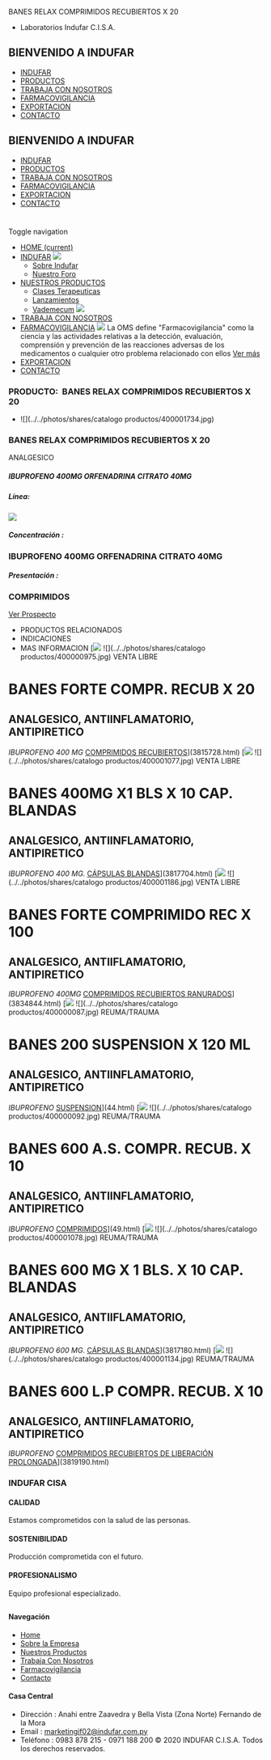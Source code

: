 BANES RELAX COMPRIMIDOS RECUBIERTOS X 20
- Laboratorios Indufar C.I.S.A.
## BIENVENIDO A INDUFAR
* [INDUFAR](3834880.html#)
* [PRODUCTOS](3834880.html#)
* [TRABAJA CON NOSOTROS](3834880.html#)
* [FARMACOVIGILANCIA](3834880.html#)
* [EXPORTACION](3834880.html#)
* [CONTACTO](3834880.html#)
## BIENVENIDO A INDUFAR
* [INDUFAR](../../index.html)
* [PRODUCTOS](../../productos.html)
* [TRABAJA CON NOSOTROS](../../trabaja_con_nosotros.html)
* [FARMACOVIGILANCIA](../../farmacovigilancia.html)
* [EXPORTACION](../../exportacion.html)
* [CONTACTO](../../contacto.html)
# 
Toggle navigation
* [HOME (current)](../../index.html)
* [INDUFAR](3834880.html#) 
  [![ ](../../photos/shares/Sistema/Menu/indufar_menul.jpg)](../../institucional.html)
  - [Sobre Indufar](../../institucional.html)
  - [Nuestro Foro](../../blog.html)
* [NUESTROS PRODUCTOS](3834880.html#) 
  - [Clases Terapeuticas](../clases_terapeuticas.html)
  - [Lanzamientos](../lanzamientos.html)
  - [Vademecum](../../productos.html)
  [![ ](../../photos/shares/Sistema/Menu/productos.png)](../../productos.html)
* [TRABAJA CON NOSOTROS](../../trabaja_con_nosotros.html)
* [FARMACOVIGILANCIA](3834880.html#) 
  [![ ](../../photos/shares/Sistema/Menu/TUBOS.png)](../../farmacovigilancia.html)
  La OMS define "Farmacovigilancia" como la ciencia y las actividades relativas a la detección, evaluación, comprensión y prevención de las reacciones adversas de los medicamentos o cualquier otro problema relacionado con ellos
  [Ver más](../../farmacovigilancia.html)
* [EXPORTACION](../../exportacion.html)
* [CONTACTO](../../contacto.html)
### PRODUCTO:  BANES RELAX COMPRIMIDOS RECUBIERTOS X 20
* ![](../../photos/shares/catalogo productos/400001734.jpg)
### **BANES RELAX COMPRIMIDOS RECUBIERTOS X 20**
ANALGESICO
##### **IBUPROFENO 400MG ORFENADRINA CITRATO 40MG**
##### **Línea:**
[![](../../photos/shares/Laboratorios/lab_medical.png)](../linea/2.html)
##### **Concentración :**
### IBUPROFENO 400MG ORFENADRINA CITRATO 40MG
##### **Presentación :**
### COMPRIMIDOS
[Ver Prospecto](../../files/shares/prospectos/400001734.pdf)
* PRODUCTOS RELACIONADOS
* INDICACIONES
* MAS INFORMACION
[![](../../photos/shares/Laboratorios/lab_medical.png)
![](../../photos/shares/catalogo productos/400000975.jpg)
VENTA LIBRE
# BANES FORTE COMPR. RECUB X 20
## ANALGESICO, ANTIINFLAMATORIO, ANTIPIRETICO
*IBUPROFENO 400 MG*
[COMPRIMIDOS RECUBIERTOS](3834880.html#)](3815728.html)
[![](../../photos/shares/Laboratorios/lab_medical.png)
![](../../photos/shares/catalogo productos/400001077.jpg)
VENTA LIBRE
# BANES 400MG X1 BLS X 10 CAP. BLANDAS
## ANALGESICO, ANTIINFLAMATORIO, ANTIPIRETICO
*IBUPROFENO 400 MG.*
[CÁPSULAS BLANDAS](3834880.html#)](3817704.html)
[![](../../photos/shares/Laboratorios/lab_medical.png)
![](../../photos/shares/catalogo productos/400001186.jpg)
VENTA LIBRE
# BANES FORTE COMPRIMIDO REC X 100
## ANALGESICO, ANTIIFLAMATORIO, ANTIPIRETICO
*IBUPROFENO 400MG*
[COMPRIMIDOS RECUBIERTOS RANURADOS](3834880.html#)](3834844.html)
[![](../../photos/shares/Laboratorios/lab_medical.png)
![](../../photos/shares/catalogo productos/400000087.jpg)
REUMA/TRAUMA
# BANES 200 SUSPENSION X 120 ML
## ANALGESICO, ANTIINFLAMATORIO, ANTIPIRETICO
*IBUPROFENO*
[SUSPENSION](3834880.html#)](44.html)
[![](../../photos/shares/Laboratorios/lab_medical.png)
![](../../photos/shares/catalogo productos/400000092.jpg)
REUMA/TRAUMA
# BANES 600 A.S. COMPR. RECUB. X 10
## ANALGESICO, ANTIINFLAMATORIO, ANTIPIRETICO
*IBUPROFENO*
[COMPRIMIDOS](3834880.html#)](49.html)
[![](../../photos/shares/Laboratorios/lab_medical.png)
![](../../photos/shares/catalogo productos/400001078.jpg)
REUMA/TRAUMA
# BANES 600 MG X 1 BLS. X 10 CAP. BLANDAS
## ANALGESICO, ANTIIFLAMATORIO, ANTIPIRETICO
*IBUPROFENO 600 MG.*
[CÁPSULAS BLANDAS](3834880.html#)](3817180.html)
[![](../../photos/shares/Laboratorios/lab_medical.png)
![](../../photos/shares/catalogo productos/400001134.jpg)
REUMA/TRAUMA
# BANES 600 L.P COMPR. RECUB. X 10
## ANALGESICO, ANTIINFLAMATORIO, ANTIPIRETICO
*IBUPROFENO*
[COMPRIMIDOS RECUBIERTOS DE LIBERACIÓN PROLONGADA](3834880.html#)](3819190.html)
### INDUFAR CISA
#### CALIDAD
Estamos comprometidos con la salud de las personas.
#### SOSTENIBILIDAD
Producción comprometida con el futuro.
#### PROFESIONALISMO
Equipo profesional especializado.
## 
#### Navegación
* [Home](../../index.html)
* [Sobre la Empresa](../../institucional.html)
* [Nuestros Productos](../../productos.html)
* [Trabaja Con Nosotros](../../trabaja_con_nosotros.html)
* [Farmacovigilancia](../../farmacovigilancia.html)
* [Contacto](../../contacto.html)
#### Casa Central
* Dirección : Anahi entre Zaavedra y Bella Vista (Zona Norte) Fernando de la Mora
* Email : [marketingif02@indufar.com.py](mailto:marketingif02@indufar.com.py)
* Teléfono : 0983 878 215 - 0971 188 200
© 2020 INDUFAR C.I.S.A. Todos los derechos reservados.
